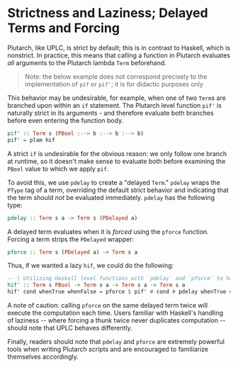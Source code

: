 # Strictness and Laziness; Delayed Terms and Forcing

Plutarch, like UPLC, is strict by default; this is in contrast to Haskell, which is nonstrict. In practice, this means that calling a function in Plutarch evaluates _all_ arguments to the Plutarch lambda `Term` beforehand.

> Note: the below example does not correspond precisely to the implementation of `pif` or `pif'`; it is for didactic purposes only

This behavior may be undesirable, for example, when one of two `Term`s are branched upon within an `if` statement. The Plutarch level function `pif'` is naturally strict in its arguments - and therefore evaluate both branches before even entering the function body.

```hs
pif' :: Term s (PBool :--> b :--> b :--> b)
pif' = plam hif
```

A strict `if` is undesirable for the obvious reason: we only follow one branch at runtime, so it doesn't make sense to evaluate both before examining the `PBool` value to which we apply `pif`.

To avoid this, we use `pdelay` to create a "delayed `Term`." `pdelay` wraps the `PType` tag of a term, overriding the default strict behavior and indicating that the term should _not_ be evaluated immediately. `pdelay` has the following type:

```hs
pdelay :: Term s a -> Term s (PDelayed a)
```

A delayed term evaluates when it is _forced_ using the `pforce` function. Forcing a term strips the `PDelayed` wrapper:

```hs
pforce :: Term s (PDelayed a) -> Term s a
```

Thus, if we wanted a lazy `hif`, we could do the following:

```hs
-- | Utilizing Haskell level functions with `pdelay` and `pforce` to have lazy wrapper around `pif'`.
hif' :: Term s PBool -> Term s a -> Term s a -> Term s a
hif' cond whenTrue whenFalse = pforce $ pif' # cond # pdelay whenTrue # pdelay whenFalse
```

A note of caution: calling `pforce` on the same delayed term twice will execute the computation each time. Users familiar with Haskell's handling of laziness -- where forcing a thunk twice never duplicates computation -- should note that UPLC behaves differently.

Finally, readers should note that `pdelay` and `pforce` are extremely powerful tools when writing Plutarch scripts and are encouraged to familiarize themselves accordingly.
